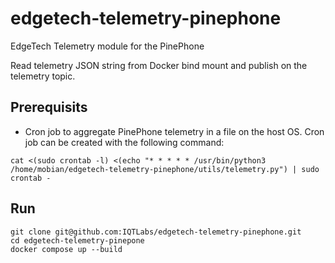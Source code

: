 # edgetech-telemetry-pinephone
EdgeTech Telemetry module for the PinePhone

Read telemetry JSON string from Docker bind mount and publish on the telemetry topic.

## Prerequisits
- Cron job to aggregate PinePhone telemetry in a file on the host OS. Cron job can be created with the following command:
```
cat <(sudo crontab -l) <(echo "* * * * * /usr/bin/python3 /home/mobian/edgetech-telemetry-pinephone/utils/telemetry.py") | sudo crontab -
```

## Run
```
git clone git@github.com:IQTLabs/edgetech-telemetry-pinephone.git
cd edgetech-telemetry-pinepone
docker compose up --build
```